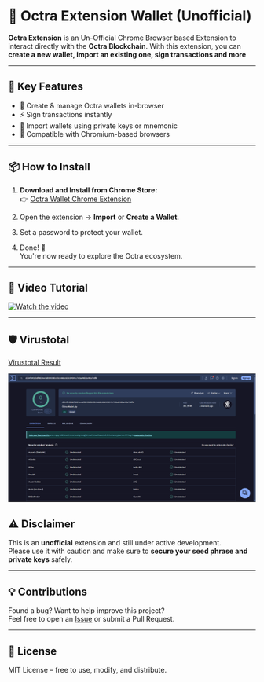 # 🦊 Octra Extension Wallet (Unofficial)

**Octra Extension** is an Un-Official Chrome Browser based Extension to interact directly with the **Octra Blockchain**. With this extension, you can **create a new wallet, import an existing one, sign transactions and more**

---

## 🚀 Key Features

- 🔐 Create & manage Octra wallets in-browser  
- ⚡ Sign transactions instantly  
- 🔄 Import wallets using private keys  or mnemonic 
- 🧩 Compatible with Chromium-based browsers

---

## 📦 How to Install

1. **Download and Install from Chrome Store:**  
   👉 [Octra Wallet Chrome Extension](https://chromewebstore.google.com/detail/octra-wallet/celnpgbeekcppnfbhbkcdaajdbibpdai)

2. Open the extension → **Import** or **Create a Wallet**.

3. Set a password to protect your wallet.

4. Done! 🎉  
   You're now ready to explore the Octra ecosystem.

---

## 🎥 Video Tutorial

[![Watch the video](https://img.youtube.com/vi/ZjPt8_GyTbY/hqdefault.jpg)](https://www.youtube.com/watch?v=ZjPt8_GyTbY)

---

## 🛡 Virustotal

[Virustotal Result](https://www.virustotal.com/gui/file/d254f040ab0f0824ee3d004358b10b1e668c626104041c7e0ad46bbe90a7e8f6?nocache=1)

![Octra-Extension-Virustotal](https://github.com/m-tq/Octra-Ekstension/blob/088428e1d1c2b832dbf4afcb8bdcc59ce34ee8e0/octra-wallet-virustotal.png)


## ⚠️ Disclaimer

This is an **unofficial** extension and still under active development.  
Please use it with caution and make sure to **secure your seed phrase and private keys** safely.

---

## 💡 Contributions

Found a bug? Want to help improve this project?  
Feel free to open an [Issue](https://github.com/m-tq/Octra-Ekstension/issues) or submit a Pull Request.

---

## 📄 License

MIT License – free to use, modify, and distribute.
